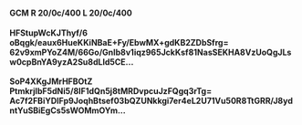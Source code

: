 #### GCM R 20/0c/400 L 20/0c/400
**HFStupWcKJThyf/6**<br/>**oBqgk/eaux6HueKKiNBaE+Fy/EbwMX+gdKB2ZDbSfrg=**<br/>**62v9xmPYoZ4M/66Go/GnIb8v1iqz965JckKsf81NasSEKHA8VzUoQgJLsw0cpBnYA9yzA2Su8dLld5CE...**<br/><br/>
**SoP4XKgJMrHFBOtZ**<br/>**PtmkrjIbF5dNi5/8IF1dQn5j8tMRDvpcuJzFQgq3rTg=**<br/>**Ac7f2FBiYDIFp9JoqhBtsef03bQZUNkkgi7er4eL2U71Vu50R8TtGRR/J8ydntYuSBiEgCs5sWOMmOYm...**